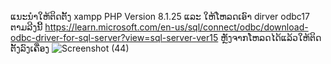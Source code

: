 ແນະນຳໃຫ້ຕິດຕັ້ງ xampp PHP Version 8.1.25
ແລະ ໃຫ້ໂຫລດເອົາ dirver odbc17 ຕາມລີງນີ້ https://learn.microsoft.com/en-us/sql/connect/odbc/download-odbc-driver-for-sql-server?view=sql-server-ver15
ຫຼັງຈາກໂຫລດໄດ້ແລ້ວໃຫ້ຕິດຕັ້ງລົງເຄື່ອງ 
![Screenshot (44)](https://github.com/touyphongkeo/dirver-sql-connect-xampp/assets/65598032/35eff9e5-c917-4e9e-a671-f3cc35502ecd)

